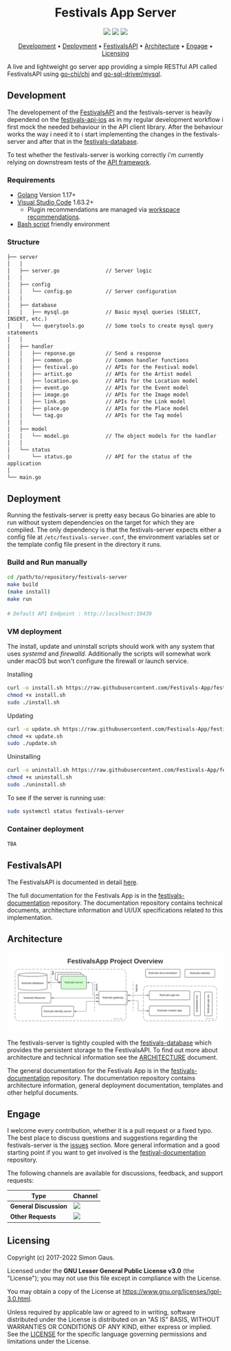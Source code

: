 <h1 align="center">
    Festivals App Server
</h1>

<p align="center">
   <a href="https://github.com/festivals-app/festivals-server/commits/" title="Last Commit"><img src="https://img.shields.io/github/last-commit/festivals-app/festivals-server?style=flat"></a>
   <a href="https://github.com/festivals-app/festivals-server/issues" title="Open Issues"><img src="https://img.shields.io/github/issues/festivals-app/festivals-server?style=flat"></a>
   <a href="./LICENSE" title="License"><img src="https://img.shields.io/github/license/festivals-app/festivals-server.svg"></a>
</p>

<p align="center">
  <a href="#development">Development</a> •
  <a href="#deployment">Deployment</a> •
  <a href="#festivalsapi">FestivalsAPI</a> •
  <a href="#architecture">Architecture</a> •
  <a href="#engage">Engage</a> •
  <a href="#licensing">Licensing</a>
</p>

A live and lightweight go server app providing a simple RESTful API called FestivalsAPI using [go-chi/chi](https://github.com/go-chi/chi) and [go-sql-driver/mysql](https://github.com/go-sql-driver/mysql).

## Development

The developement of the [FestivalsAPI](./DOCUMENTATION.md) and the festivals-server is heavily dependend on the [festivals-api-ios](https://github.com/Festivals-App/festivals-api-ios) as
in my regular development workflow i first mock the needed behaviour in the API client library. After the behaviour works the way i need it to i start implementing the changes in the festivals-server and after that in the [festivals-database](https://github.com/Festivals-App/festivals-database).

To test whether the festivals-server is working correctly i'm currently relying on downstream tests of the [API framework](https://github.com/Festivals-App/festivals-api-ios).

### Requirements

- [Golang](https://go.dev/) Version 1.17+
- [Visual Studio Code](https://code.visualstudio.com/download) 1.63.2+
    * Plugin recommendations are managed via [workspace recommendations](https://code.visualstudio.com/docs/editor/extension-marketplace#_recommended-extensions).
- [Bash script](https://en.wikipedia.org/wiki/Bash_(Unix_shell)) friendly environment

### Structure
```
├── server
│   │
│   ├── server.go               // Server logic
│   │
│   ├── config
│   │   └── config.go           // Server configuration
│   │
│   ├── database               
│   │   ├── mysql.go            // Basic mysql queries (SELECT, INSERT, etc.)
│   │   └── querytools.go       // Some tools to create mysql query statements
│   │
│   ├── handler                
│   │   ├── reponse.go          // Send a response
│   │   ├── common.go           // Common handler functions
│   │   ├── festival.go         // APIs for the Festival model
│   │   ├── artist.go           // APIs for the Artist model
│   │   ├── location.go         // APIs for the Location model
│   │   ├── event.go            // APIs for the Event model
│   │   ├── image.go            // APIs for the Image model
│   │   ├── link.go             // APIs for the Link model
│   │   ├── place.go            // APIs for the Place model
│   │   └── tag.go              // APIs for the Tag model
│   │
│   ├── model
│   │   └── model.go            // The object models for the handler
│   │
│   └── status
│       └── status.go           // API for the status of the application
│
└── main.go        
```

## Deployment

Running the festivals-server is pretty easy becaus Go binaries are able to run without system dependencies 
on the target for which they are compiled. The only dependency is that the festivals-server expects either a config file at `/etc/festivals-server.conf`,
the environment variables set or the template config file present in the directory it runs.

### Build and Run manually

```bash
cd /path/to/repository/festivals-server
make build
(make install)
make run

# Default API Endpoint : http://localhost:10439
```

### VM deployment

The install, update and uninstall scripts should work with any system that uses *systemd* and *firewalld*.
Additionally the scripts will somewhat work under macOS but won't configure the firewall or launch service.

Installing
```bash
curl -o install.sh https://raw.githubusercontent.com/Festivals-App/festivals-server/master/operation/install.sh
chmod +x install.sh
sudo ./install.sh
```
Updating
```bash
curl -o update.sh https://raw.githubusercontent.com/Festivals-App/festivals-server/master/operation/update.sh
chmod +x update.sh
sudo ./update.sh
```
Uninstalling
```bash
curl -o uninstall.sh https://raw.githubusercontent.com/Festivals-App/festivals-server/master/operation/uninstall.sh
chmod +x uninstall.sh
sudo ./uninstall.sh
```
To see if the server is running use:
```bash
sudo systemctl status festivals-server
```

### Container deployment

```bash
TBA
```

## FestivalsAPI

The FestivalsAPI is documented in detail [here](./DOCUMENTATION.md).

The full documentation for the Festivals App is in the [festivals-documentation](https://github.com/festivals-app/festivals-documentation) repository. 
The documentation repository contains technical documents, architecture information and UI/UX specifications related to this implementation.

## Architecture

![Figure 1: Architecture Overview Highlighted](https://github.com/Festivals-App/festivals-documentation/blob/main/images/architecture/overview_server.png "Figure 1: Architecture Overview Highlighted")

The festivals-server is tightly coupled with the [festivals-database](https://github.com/Festivals-App/festivals-database) which provides the persistent storage to the FestivalsAPI. To find out more about architecture and technical information see the [ARCHITECTURE](./ARCHITECTURE.md) document.

The general documentation for the Festivals App is in the [festivals-documentation](https://github.com/festivals-app/festivals-documentation) repository. 
The documentation repository contains architecture information, general deployment documentation, templates and other helpful documents.

## Engage

I welcome every contribution, whether it is a pull request or a fixed typo. The best place to discuss questions and suggestions regarding the festivals-server is the [issues](https://github.com/festivals-app/festivals-server/issues/) section. More general information and a good starting point if you want to get involved is the [festival-documentation](https://github.com/Festivals-App/festivals-documentation) repository.

The following channels are available for discussions, feedback, and support requests:

| Type                     | Channel                                                |
| ------------------------ | ------------------------------------------------------ |
| **General Discussion**   | <a href="https://github.com/festivals-app/festivals-documentation/issues/new/choose" title="General Discussion"><img src="https://img.shields.io/github/issues/festivals-app/festivals-documentation/question.svg?style=flat-square"></a> </a>   |
| **Other Requests**    | <a href="mailto:simon.cay.gaus@gmail.com" title="Email me"><img src="https://img.shields.io/badge/email-Simon-green?logo=mail.ru&style=flat-square&logoColor=white"></a>   |

## Licensing

Copyright (c) 2017-2022 Simon Gaus.

Licensed under the **GNU Lesser General Public License v3.0** (the "License"); you may not use this file except in compliance with the License.

You may obtain a copy of the License at https://www.gnu.org/licenses/lgpl-3.0.html.

Unless required by applicable law or agreed to in writing, software distributed under the License is distributed on an "AS IS" BASIS, WITHOUT WARRANTIES OR CONDITIONS OF ANY KIND, either express or implied. See the [LICENSE](./LICENSE) for the specific language governing permissions and limitations under the License.